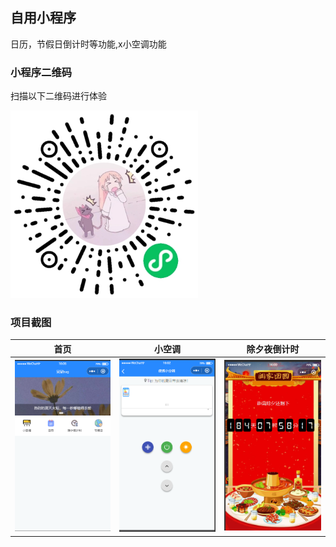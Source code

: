 ## 自用小程序

日历，节假日倒计时等功能,x小空调功能





### 小程序二维码

扫描以下二维码进行体验

<img src="./docs/imgs/gh_14bfbeef3d3f_430.jpg"  width="300px" />

### 项目截图



|                             首页                             |                            小空调                            |                         除夕夜倒计时                         |
| :----------------------------------------------------------: | :----------------------------------------------------------: | :----------------------------------------------------------: |
| ![image-20230808160646166](./docs/imgs/image-20230808160646166.png) | ![image-20230808160328320](./docs/imgs/image-20230808160328320.png) | ![image-20230808160212416](./docs/imgs/image-20230808160212416.png) |





